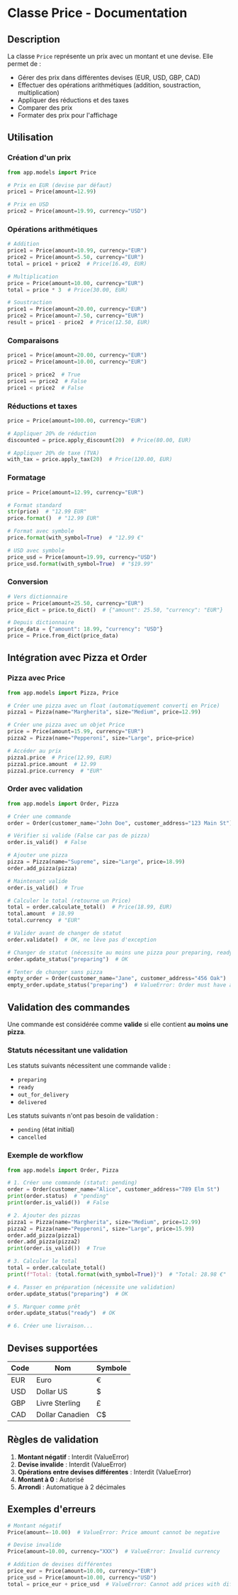 # Classe Price - Documentation

## Description

La classe `Price` représente un prix avec un montant et une devise. Elle permet de :
- Gérer des prix dans différentes devises (EUR, USD, GBP, CAD)
- Effectuer des opérations arithmétiques (addition, soustraction, multiplication)
- Appliquer des réductions et des taxes
- Comparer des prix
- Formater des prix pour l'affichage

## Utilisation

### Création d'un prix

```python
from app.models import Price

# Prix en EUR (devise par défaut)
price1 = Price(amount=12.99)

# Prix en USD
price2 = Price(amount=19.99, currency="USD")
```

### Opérations arithmétiques

```python
# Addition
price1 = Price(amount=10.99, currency="EUR")
price2 = Price(amount=5.50, currency="EUR")
total = price1 + price2  # Price(16.49, EUR)

# Multiplication
price = Price(amount=10.00, currency="EUR")
total = price * 3  # Price(30.00, EUR)

# Soustraction
price1 = Price(amount=20.00, currency="EUR")
price2 = Price(amount=7.50, currency="EUR")
result = price1 - price2  # Price(12.50, EUR)
```

### Comparaisons

```python
price1 = Price(amount=20.00, currency="EUR")
price2 = Price(amount=10.00, currency="EUR")

price1 > price2  # True
price1 == price2  # False
price1 < price2  # False
```

### Réductions et taxes

```python
price = Price(amount=100.00, currency="EUR")

# Appliquer 20% de réduction
discounted = price.apply_discount(20)  # Price(80.00, EUR)

# Appliquer 20% de taxe (TVA)
with_tax = price.apply_tax(20)  # Price(120.00, EUR)
```

### Formatage

```python
price = Price(amount=12.99, currency="EUR")

# Format standard
str(price)  # "12.99 EUR"
price.format()  # "12.99 EUR"

# Format avec symbole
price.format(with_symbol=True)  # "12.99 €"

# USD avec symbole
price_usd = Price(amount=19.99, currency="USD")
price_usd.format(with_symbol=True)  # "$19.99"
```

### Conversion

```python
# Vers dictionnaire
price = Price(amount=25.50, currency="EUR")
price_dict = price.to_dict()  # {"amount": 25.50, "currency": "EUR"}

# Depuis dictionnaire
price_data = {"amount": 18.99, "currency": "USD"}
price = Price.from_dict(price_data)
```

## Intégration avec Pizza et Order

### Pizza avec Price

```python
from app.models import Pizza, Price

# Créer une pizza avec un float (automatiquement converti en Price)
pizza1 = Pizza(name="Margherita", size="Medium", price=12.99)

# Créer une pizza avec un objet Price
price = Price(amount=15.99, currency="EUR")
pizza2 = Pizza(name="Pepperoni", size="Large", price=price)

# Accéder au prix
pizza1.price  # Price(12.99, EUR)
pizza1.price.amount  # 12.99
pizza1.price.currency  # "EUR"
```

### Order avec validation

```python
from app.models import Order, Pizza

# Créer une commande
order = Order(customer_name="John Doe", customer_address="123 Main St")

# Vérifier si valide (False car pas de pizza)
order.is_valid()  # False

# Ajouter une pizza
pizza = Pizza(name="Supreme", size="Large", price=18.99)
order.add_pizza(pizza)

# Maintenant valide
order.is_valid()  # True

# Calculer le total (retourne un Price)
total = order.calculate_total()  # Price(18.99, EUR)
total.amount  # 18.99
total.currency  # "EUR"

# Valider avant de changer de statut
order.validate()  # OK, ne lève pas d'exception

# Changer de statut (nécessite au moins une pizza pour preparing, ready, etc.)
order.update_status("preparing")  # OK

# Tenter de changer sans pizza
empty_order = Order(customer_name="Jane", customer_address="456 Oak")
empty_order.update_status("preparing")  # ValueError: Order must have at least one pizza
```

## Validation des commandes

Une commande est considérée comme **valide** si elle contient **au moins une pizza**.

### Statuts nécessitant une validation

Les statuts suivants nécessitent une commande valide :
- `preparing`
- `ready`
- `out_for_delivery`
- `delivered`

Les statuts suivants n'ont pas besoin de validation :
- `pending` (état initial)
- `cancelled`

### Exemple de workflow

```python
from app.models import Order, Pizza

# 1. Créer une commande (statut: pending)
order = Order(customer_name="Alice", customer_address="789 Elm St")
print(order.status)  # "pending"
print(order.is_valid())  # False

# 2. Ajouter des pizzas
pizza1 = Pizza(name="Margherita", size="Medium", price=12.99)
pizza2 = Pizza(name="Pepperoni", size="Large", price=15.99)
order.add_pizza(pizza1)
order.add_pizza(pizza2)
print(order.is_valid())  # True

# 3. Calculer le total
total = order.calculate_total()
print(f"Total: {total.format(with_symbol=True)}")  # "Total: 28.98 €"

# 4. Passer en préparation (nécessite une validation)
order.update_status("preparing")  # OK

# 5. Marquer comme prêt
order.update_status("ready")  # OK

# 6. Créer une livraison...
```

## Devises supportées

| Code | Nom | Symbole |
|------|-----|---------|
| EUR | Euro | € |
| USD | Dollar US | $ |
| GBP | Livre Sterling | £ |
| CAD | Dollar Canadien | C$ |

## Règles de validation

1. **Montant négatif** : Interdit (ValueError)
2. **Devise invalide** : Interdit (ValueError)
3. **Opérations entre devises différentes** : Interdit (ValueError)
4. **Montant à 0** : Autorisé
5. **Arrondi** : Automatique à 2 décimales

## Exemples d'erreurs

```python
# Montant négatif
Price(amount=-10.00)  # ValueError: Price amount cannot be negative

# Devise invalide
Price(amount=10.00, currency="XXX")  # ValueError: Invalid currency

# Addition de devises différentes
price_eur = Price(amount=10.00, currency="EUR")
price_usd = Price(amount=10.00, currency="USD")
total = price_eur + price_usd  # ValueError: Cannot add prices with different currencies
```
